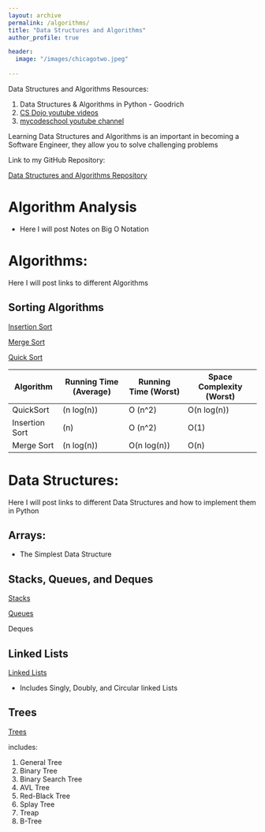 ```yaml
---
layout: archive
permalink: /algorithms/
title: "Data Structures and Algorithms"
author_profile: true

header:
  image: "/images/chicagotwo.jpeg"
  
---
```


Data Structures and Algorithms Resources:

1. Data Structures & Algorithms in Python - Goodrich
2. [CS Dojo youtube videos](https://www.youtube.com/playlist?list=PLBZBJbE_rGRV8D7XZ08LK6z-4zPoWzu5H)
3. [mycodeschool youtube channel](https://www.youtube.com/user/mycodeschool)


Learning Data Structures and Algorithms is an important in becoming a Software Engineer, they allow you to solve challenging problems

Link to my GitHub Repository:

[Data Structures and Algorithms Repository](https://github.com/devinpowers/algorithms)

# Algorithm Analysis

- Here I will post Notes on Big O Notation

# Algorithms:

Here I will post links to different Algorithms

## Sorting Algorithms

[Insertion Sort](https://devintheengineer.com/algorithms/insertion)

[Merge Sort](https://devintheengineer.com/algorithms/merge)

[Quick Sort](https://devintheengineer.com/algorithms/quick)


| Algorithm      | Running Time (Average) | Running Time (Worst) | Space Complexity (Worst) |
|----------------|------------------------|----------------------|--------------------------|
| QuickSort      | (n log(n))             | O (n^2)              | O(n log(n))              |
| Insertion Sort | (n)                    | O (n^2)              | O(1)                     |
| Merge Sort     | (n log(n))             | O(n log(n))          | O(n)                     |


# Data Structures:

Here I will post links to different Data Structures and how to implement them in Python

## Arrays:

- The Simplest Data Structure

## Stacks, Queues, and Deques

[Stacks](https://devintheengineer.com/algorithms/stacks)

[Queues](https://devintheengineer.com/algorithms/Queues)

Deques

## Linked Lists

[Linked Lists](https://devintheengineer.com/algorithms/linked_lists)

- Includes Singly, Doubly, and Circular linked Lists


## Trees

[Trees](https://devintheengineer.com/algorithms/trees)

includes:

1. General Tree
2. Binary Tree
3. Binary Search Tree
4. AVL Tree
5. Red-Black Tree
6. Splay Tree
7. Treap
8. B-Tree






